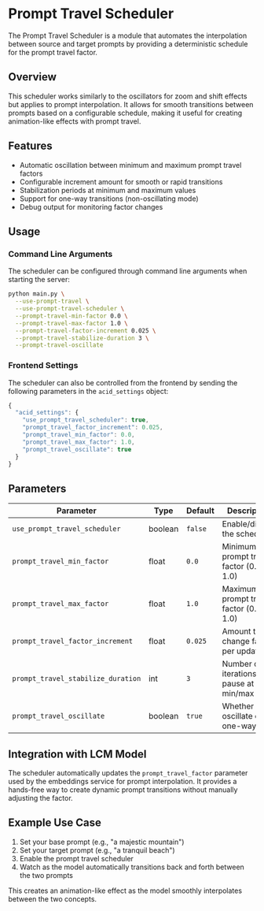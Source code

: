# Prompt Travel Scheduler

The Prompt Travel Scheduler is a module that automates the interpolation between source and target prompts by providing a deterministic schedule for the prompt travel factor.

## Overview

This scheduler works similarly to the oscillators for zoom and shift effects but applies to prompt interpolation. It allows for smooth transitions between prompts based on a configurable schedule, making it useful for creating animation-like effects with prompt travel.

## Features

- Automatic oscillation between minimum and maximum prompt travel factors
- Configurable increment amount for smooth or rapid transitions
- Stabilization periods at minimum and maximum values
- Support for one-way transitions (non-oscillating mode)
- Debug output for monitoring factor changes

## Usage

### Command Line Arguments

The scheduler can be configured through command line arguments when starting the server:

```bash
python main.py \
  --use-prompt-travel \
  --use-prompt-travel-scheduler \
  --prompt-travel-min-factor 0.0 \
  --prompt-travel-max-factor 1.0 \
  --prompt-travel-factor-increment 0.025 \
  --prompt-travel-stabilize-duration 3 \
  --prompt-travel-oscillate
```

### Frontend Settings

The scheduler can also be controlled from the frontend by sending the following parameters in the `acid_settings` object:

```javascript
{
  "acid_settings": {
    "use_prompt_travel_scheduler": true,
    "prompt_travel_factor_increment": 0.025,
    "prompt_travel_min_factor": 0.0,
    "prompt_travel_max_factor": 1.0,
    "prompt_travel_oscillate": true
  }
}
```

## Parameters

| Parameter | Type | Default | Description |
|-----------|------|---------|-------------|
| `use_prompt_travel_scheduler` | boolean | `false` | Enable/disable the scheduler |
| `prompt_travel_min_factor` | float | `0.0` | Minimum prompt travel factor (0.0-1.0) |
| `prompt_travel_max_factor` | float | `1.0` | Maximum prompt travel factor (0.0-1.0) |
| `prompt_travel_factor_increment` | float | `0.025` | Amount to change factor per update |
| `prompt_travel_stabilize_duration` | int | `3` | Number of iterations to pause at min/max |
| `prompt_travel_oscillate` | boolean | `true` | Whether to oscillate or go one-way |

## Integration with LCM Model

The scheduler automatically updates the `prompt_travel_factor` parameter used by the embeddings service for prompt interpolation. It provides a hands-free way to create dynamic prompt transitions without manually adjusting the factor.

## Example Use Case

1. Set your base prompt (e.g., "a majestic mountain")
2. Set your target prompt (e.g., "a tranquil beach")
3. Enable the prompt travel scheduler
4. Watch as the model automatically transitions back and forth between the two prompts

This creates an animation-like effect as the model smoothly interpolates between the two concepts. 
